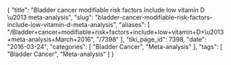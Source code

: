 {
    "title": "Bladder cancer modifiable risk factors include low vitamin D \u2013 meta-analysis",
    "slug": "bladder-cancer-modifiable-risk-factors-include-low-vitamin-d-meta-analysis",
    "aliases": [
        "/Bladder+cancer+modifiable+risk+factors+include+low+vitamin+D+\u2013+meta-analysis+March+2016",
        "/7398"
    ],
    "tiki_page_id": 7398,
    "date": "2016-03-24",
    "categories": [
        "Bladder Cancer",
        "Meta-analysis"
    ],
    "tags": [
        "Bladder Cancer",
        "Meta-analysis"
    ]
}